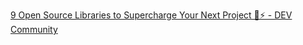 [9 Open Source Libraries to Supercharge Your Next Project 🔋⚡️ - DEV Community](https://dev.to/arindam_1729/9-open-source-libraries-to-supercharge-your-next-project-c71?ref=dailydev)

